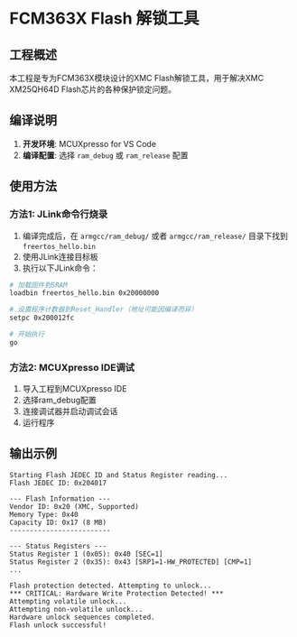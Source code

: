 # FCM363X Flash 解锁工具

## 工程概述

本工程是专为FCM363X模块设计的XMC Flash解锁工具，用于解决XMC XM25QH64D Flash芯片的各种保护锁定问题。

## 编译说明

1. **开发环境**: MCUXpresso for VS Code
2. **编译配置**: 选择 `ram_debug` 或 `ram_release` 配置

## 使用方法

### 方法1: JLink命令行烧录

1. 编译完成后，在 `armgcc/ram_debug/` 或者 `armgcc/ram_release/` 目录下找到 `freertos_hello.bin`
2. 使用JLink连接目标板
3. 执行以下JLink命令：

```bash
# 加载固件到SRAM
loadbin freertos_hello.bin 0x20000000

# 设置程序计数器到Reset_Handler（地址可能因编译而异）
setpc 0x200012fc

# 开始执行
go
```

### 方法2: MCUXpresso IDE调试

1. 导入工程到MCUXpresso IDE
2. 选择ram_debug配置
3. 连接调试器并启动调试会话
4. 运行程序

## 输出示例

```
Starting Flash JEDEC ID and Status Register reading...
Flash JEDEC ID: 0x204017

--- Flash Information ---
Vendor ID: 0x20 (XMC, Supported)
Memory Type: 0x40
Capacity ID: 0x17 (8 MB)
-------------------------

--- Status Registers ---
Status Register 1 (0x05): 0x40 [SEC=1]
Status Register 2 (0x35): 0x43 [SRP1=1-HW_PROTECTED] [CMP=1]
...

Flash protection detected. Attempting to unlock...
*** CRITICAL: Hardware Write Protection Detected! ***
Attempting volatile unlock...
Attempting non-volatile unlock...
Hardware unlock sequences completed.
Flash unlock successful!
```

